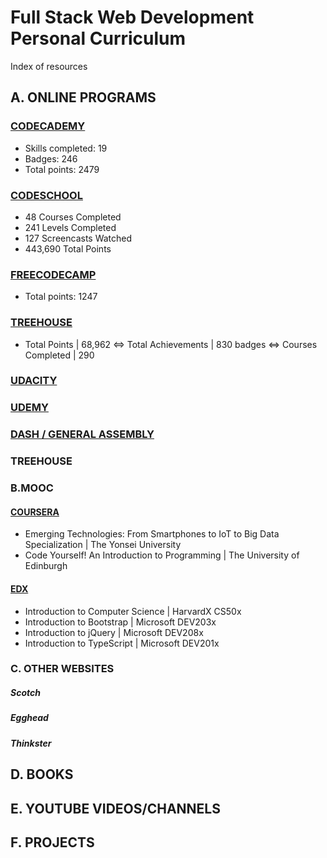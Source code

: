 # Full Stack Web Development Personal Curriculum
Index of resources

## A. ONLINE PROGRAMS

### [CODECADEMY](https://github.com/SonyaMoisset/curriculum/blob/master/codecademy.md)
- Skills completed: 19
- Badges: 246
- Total points: 2479

### [CODESCHOOL](https://github.com/SonyaMoisset/curriculum/blob/master/codeSchool.md)
- 48 Courses Completed 
- 241 Levels Completed 
- 127 Screencasts Watched 
- 443,690 Total Points

### [FREECODECAMP](https://github.com/SonyaMoisset/curriculum/blob/master/freecodecamp.md)
- Total points: 1247

### [TREEHOUSE](https://github.com/SonyaMoisset/treehouse/blob/master/README.md)
- Total Points | 68,962 <=> Total Achievements | 830 badges <=> Courses Completed | 290

### [UDACITY](https://github.com/SonyaMoisset/curriculum/blob/master/udacity.md)

### [UDEMY](https://github.com/SonyaMoisset/curriculum/blob/master/udemy.md)

### [DASH / GENERAL ASSEMBLY](https://github.com/SonyaMoisset/curriculum/blob/master/dash.md)

### TREEHOUSE

### B.MOOC
#### [COURSERA](https://github.com/SonyaMoisset/curriculum/blob/master/coursera.md)
- Emerging Technologies: From Smartphones to IoT to Big Data Specialization | The Yonsei University
- Code Yourself! An Introduction to Programming | The University of Edinburgh

#### [EDX](https://github.com/SonyaMoisset/curriculum/blob/master/edx.md)
- Introduction to Computer Science | HarvardX CS50x
- Introduction to Bootstrap | Microsoft DEV203x
- Introduction to jQuery | Microsoft DEV208x
- Introduction to TypeScript | Microsoft DEV201x

### C. OTHER WEBSITES
##### Scotch
##### Egghead
##### Thinkster

## D. BOOKS

## E. YOUTUBE VIDEOS/CHANNELS

## F. PROJECTS
